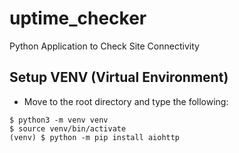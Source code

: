 # uptime_checker
Python Application to Check Site Connectivity

## Setup VENV (Virtual Environment)
- Move to the root directory  and type the following:
```
$ python3 -m venv venv
$ source venv/bin/activate
(venv) $ python -m pip install aiohttp
```

